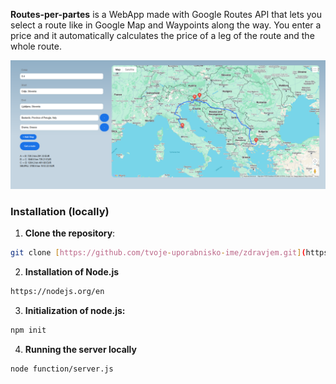 
**Routes-per-partes** is a WebApp made with Google Routes API that lets you select a route like in Google Map and Waypoints along the way. You enter a price and it automatically calculates the price of a leg of the route and the whole route.

<p align="center">
  <img src="webapp.png" width="900" lenght="900"/>
</p>


### Installation (locally)

1. **Clone the repository**:
```bash
git clone [https://github.com/tvoje-uporabnisko-ime/zdravjem.git](https://github.com/JernejRozman/Routes-per-partes)
```
2. **Installation of Node.js**
```bash
https://nodejs.org/en
```   
3. **Initialization of node.js:**
```bash
npm init
```

4. **Running the server locally**
```bash
node function/server.js
```

